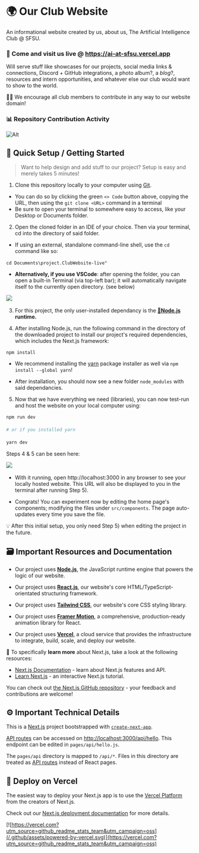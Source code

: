 # 🌍 Our Club Website

<!-- [![Discord](https://img.shields.io/discord/939701223144185867?logo=discord)](https://discord.gg/z5P9kccwRh) ![CodeQL](https://github.com/Skyline-College-Computer-Science-Club/project.ClubWebsite/workflows/CodeQL/badge.svg) [![Vercel](https://img.shields.io/github/deployments/Skyline-College-Computer-Science-Club/project.ClubWebsite/production?&logo=vercel&label=Vercel%20Deployment)](https://github.com/Skyline-College-Computer-Science-Club/project.ClubWebsite/deployments/Production) -->

An informational website created by us, about us, The Artificial Intelligence Club @ SFSU.

### 🔗 Come and visit us live @ https://ai-at-sfsu.vercel.app

Will serve stuff like showcases for our projects, social media links & connections, Discord + GitHub integrations, a photo album?, a _blog_?, resources and intern opportunities, and whatever else our club would want to show to the world.

🙋‍♂️ We encourage all club members to contribute in any way to our website domain!

### 📊 Repository Contribution Activity

![Alt](https://repobeats.axiom.co/api/embed/09622e05ba726260597d6836ae86f588a770fcdc.svg "Repobeats analytics image")

## 🔰 Quick Setup / Getting Started

> Want to help design and add stuff to our project? Setup is easy and merely takes 5 minutes!

1. Clone this repository locally to your computer using [Git](https://git-scm.com/downloads).

- You can do so by clicking the green `<> Code` button above, copying the URL, then using the `git clone <URL>` command in a terminal
- Be sure to open your terminal to somewhere easy to access, like your Desktop or Documents folder.

2. Open the cloned folder in an IDE of your choice. Then via your terminal, cd into the directory of said folder.

- If using an external, standalone command-line shell, use the `cd` command like so:

`cd Documents\project.ClubWebsite-live"`

- **Alternatively, if you use VSCode**: after opening the folder, you can open a built-in Terminal (via top-left bar); it will automatically navigate itself to the currently open directory. (see below)

<img src="https://github.com/Skyline-College-Computer-Science-Club/.github/blob/main/assets/tutorial_media/project.ClubWebsite/open_folder_and_terminal.gif" width=600></img>

3. For this project, the only user-installed dependancy is the **[📘Node.js](https://nodejs.org/en) runtime.**

4. After installing Node.js, run the following command in the directory of the downloaded project to install our project's required dependencies, which includes the Next.js framework:

```
npm install
```

- We recommend installing the [yarn](https://classic.yarnpkg.com/en/docs/getting-started) package installer as well via `npm install --global yarn`!

- After installation, you should now see a new folder `node_modules` with said dependancies.

5. Now that we have everything we need (libraries), you can now test-run and host the website on your local computer using:

```bash
npm run dev

# or if you installed yarn

yarn dev
```

Steps 4 & 5 can be seen here:

<img src="https://github.com/Skyline-College-Computer-Science-Club/.github/blob/main/assets/tutorial_media/project.ClubWebsite/npm_install_and_run.gif" width=740></img>

- With it running, open http://localhost:3000 in any browser to see your locally hosted website. This URL will also be displayed to you in the terminal after running Step 5).

- Congrats! You can experiment now by editing the home page's components; modifying the files under `src/components`. The page auto-updates every time you save the file.

💡 After this initial setup, you only need Step 5) when editing the project in the future.

## 🗃️ Important Resources and Documentation

- Our project uses [**Node.js**](https://nodejs.org/en), the JavaScript runtime engine that powers the logic of our website.

- Our project uses [**React.js**](https://react.dev), our website's core HTML/TypeScript-orientated structuring framework.

- Our project uses [**Tailwind CSS**](https://tailwindcss.com), our website's core CSS styling library.

- Our project uses [**Framer Motion**](https://www.framer.com/motion/), a comprehensive, production-ready animation library for React.

- Our project uses [**Vercel**](https://vercel.com/), a cloud service that provides the infrastructure to integrate, build, scale, and deploy our website.

🧠 To specifically **learn more** about Next.js, take a look at the following resources:

- [Next.js Documentation](https://nextjs.org/docs) - learn about Next.js features and API.
- [Learn Next.js](https://nextjs.org/learn) - an interactive Next.js tutorial.

You can check out [the Next.js GitHub repository](https://github.com/vercel/next.js/) - your feedback and contributions are welcome!

## ⚙️ Important Technical Details

This is a [Next.js](https://nextjs.org/) project bootstrapped with [`create-next-app`](https://github.com/vercel/next.js/tree/canary/packages/create-next-app).

[API routes](https://nextjs.org/docs/api-routes/introduction) can be accessed on [http://localhost:3000/api/hello](http://localhost:3000/api/hello). This endpoint can be edited in `pages/api/hello.js`.

The `pages/api` directory is mapped to `/api/*`. Files in this directory are treated as [API routes](https://nextjs.org/docs/api-routes/introduction) instead of React pages.

## 🔺 Deploy on Vercel

The easiest way to deploy your Next.js app is to use the [Vercel Platform](https://vercel.com/new?utm_medium=default-template&filter=next.js&utm_source=create-next-app&utm_campaign=create-next-app-readme) from the creators of Next.js.

Check out our [Next.js deployment documentation](https://nextjs.org/docs/deployment) for more details.

[![https://vercel.com?utm_source=github_readme_stats_team&utm_campaign=oss](/.github/assets/powered-by-vercel.svg)](https://vercel.com?utm_source=github_readme_stats_team&utm_campaign=oss)
